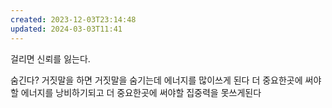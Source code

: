```yaml
---
created: 2023-12-03T23:14:48
updated: 2024-03-03T11:41
---
```

걸리면 신뢰를 잃는다.

숨긴다?
거짓말을 하면 거짓말을 숨기는데 에너지를 많이쓰게 된다
더 중요한곳에 써야할 에너지를 낭비하기되고 더 중요한곳에 써야할 집중력을 못쓰게된다